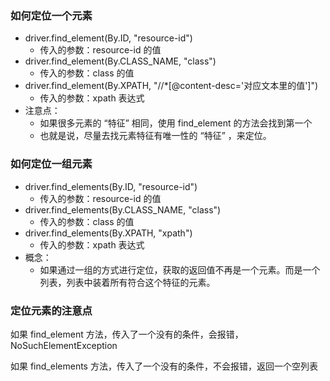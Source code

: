 ### 如何定位一个元素

- driver.find_element(By.ID, "resource-id")
  - 传入的参数：resource-id 的值
- driver.find_element(By.CLASS_NAME, "class")
  - 传入的参数：class 的值
- driver.find_element(By.XPATH, "//*[@content-desc='对应文本里的值']")
  - 传入的参数：xpath 表达式
- 注意点：
  - 如果很多元素的 “特征” 相同，使用 find_element 的方法会找到第一个
  - 也就是说，尽量去找元素特征有唯一性的 “特征” ，来定位。



### 如何定位一组元素

- driver.find_elements(By.ID, "resource-id")
  - 传入的参数：resource-id 的值
- driver.find_elements(By.CLASS_NAME, "class")
  - 传入的参数：class 的值
- driver.find_elements(By.XPATH, "xpath")
  - 传入的参数：xpath 表达式
- 概念：
  - 如果通过一组的方式进行定位，获取的返回值不再是一个元素。而是一个列表，列表中装着所有符合这个特征的元素。



### 定位元素的注意点

如果 find_element 方法，传入了一个没有的条件，会报错，NoSuchElementException

如果 find_elements 方法，传入了一个没有的条件，不会报错，返回一个空列表

